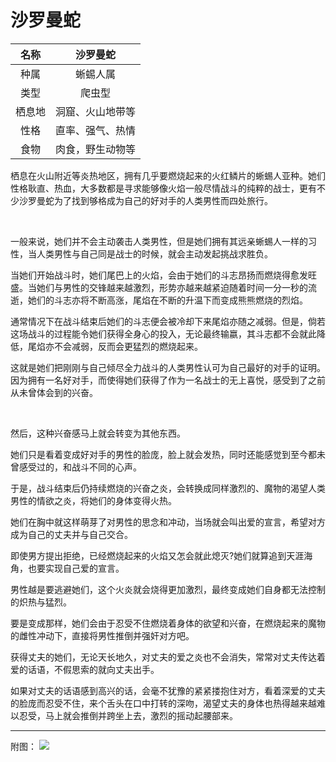 # 沙罗曼蛇

|名称|沙罗曼蛇|
|:-:|:-:|
|种属|蜥蜴人属|
|类型|爬虫型|
|栖息地|洞窟、火山地带等|
|性格|直率、强气、热情|
|食物|肉食，野生动物等|

栖息在火山附近等炎热地区，拥有几乎要燃烧起来的火红鳞片的蜥蜴人亚种。她们性格耿直、热血，大多数都是寻求能够像火焰一般尽情战斗的纯粹的战士，更有不少沙罗曼蛇为了找到够格成为自己的好对手的人类男性而四处旅行。

<br>

一般来说，她们并不会主动袭击人类男性，但是她们拥有其远亲蜥蜴人一样的习性，当人类男性与自己同是战士的时候，就会主动发起挑战求胜负。

当她们开始战斗时，她们尾巴上的火焰，会由于她们的斗志昂扬而燃烧得愈发旺盛。当她们与男性的交锋越来越激烈，形势亦越来越紧迫随着时间一分一秒的流逝，她们的斗志亦将不断高涨，尾焰在不断的升温下而变成熊熊燃烧的烈焰。

通常情况下在战斗结束后她们的斗志便会被冷却下来尾焰亦随之减弱。但是，倘若这场战斗的过程能令她们获得全身心的投入，无论最终输嬴，其斗志都不会就此降低，尾焰亦不会减弱，反而会更猛烈的燃烧起来。

这就是她们把刚刚与自己倾尽全力战斗的人类男性认可为自己最好的对手的证明。因为拥有一名好对手，而使得她们获得了作为一名战士的无上喜悦，感受到了之前从未曾体会到的兴奋。

<br>

然后，这种兴奋感马上就会转变为其他东西。

她们只是看着变成好对手的男性的脸庞，脸上就会发热，同时还能感觉到至今都未曾感受过的，和战斗不同的心声。

于是，战斗结束后仍持续燃烧的兴奋之炎，会转换成同样激烈的、魔物的渴望人类男性的情欲之炎，将她们的身体变得火热。

她们在胸中就这样萌芽了对男性的思念和冲动，当场就会叫出爱的宣言，希望对方成为自己的丈夫并与自己交合。

即使男方提出拒绝，已经燃烧起来的火焰又怎会就此熄灭?她们就算追到天涯海角，也要实现自己爱的宣言。

男性越是要逃避她们，这个火炎就会烧得更加激烈，最终变成她们自身都无法控制的炽热与猛烈。

要是变成那样，她们会由于忍受不住燃烧着身体的欲望和兴奋，在燃烧起来的魔物的雌性冲动下，直接将男性推倒并强奸对方吧。

获得丈夫的她们，无论天长地久，对丈夫的爱之炎也不会消失，常常对丈夫传达着爱的话语，不假思索的就向丈夫出手。

如果对丈夫的话语感到高兴的话，会毫不犹豫的紧紧搂抱住对方，看着深爱的丈夫的脸庞而忍受不住，来个舌头在口中打转的深吻，渴望丈夫的身体也热得越来越难以忍受，马上就会推倒并跨坐上去，激烈的摇动起腰部来。

----

附图： ![](img/魔物娘图鉴I/68-69沙罗曼蛇.jpg)
